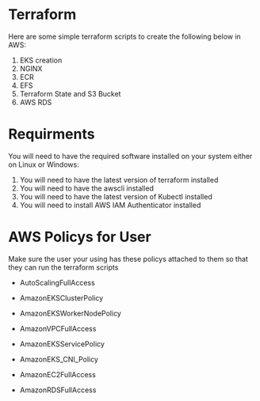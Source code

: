 # Terraform
Here are some simple terraform scripts to create the following below in AWS:
  1. EKS creation 
  2. NGINX 
  3. ECR
  4. EFS
  5. Terraform State and S3 Bucket
  6. AWS RDS

# Requirments
You will need to have the required software installed on your system either on Linux or Windows: 
  1. You will need to have the latest version of terraform installed
  2. You will need to have the awscli installed
  3. You will need to have the latest version of Kubectl installed 
  4. You will need to install AWS IAM Authenticator installed 
  
# AWS Policys for User
Make sure the user your using has these policys attached to them so that they can run the terraform scripts
  * AutoScalingFullAccess
	
  * AmazonEKSClusterPolicy
	
  * AmazonEKSWorkerNodePolicy
	
  * AmazonVPCFullAccess
	
  * AmazonEKSServicePolicy
	
  * AmazonEKS_CNI_Policy
	
  * AmazonEC2FullAccess
  
  * AmazonRDSFullAccess
